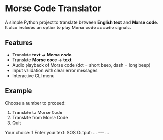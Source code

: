 # Morse Code Translator

A simple Python project to translate between **English text** and **Morse code**.  
It also includes an option to play Morse code as audio signals.

## Features
- Translate **text → Morse code**
- Translate **Morse code → text**
- Audio playback of Morse code (dot = short beep, dash = long beep)
- Input validation with clear error messages
- Interactive CLI menu

## Example
Choose a number to proceed:
  1. Translate to Morse Code
  2. Translate from Morse Code
  3. Quit

Your choice: 1
Enter your text: SOS
Output: ... --- ...

